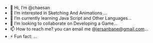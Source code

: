- 👋 Hi, I’m @chaesan
- 👀 I’m interested in Sketching And Animations ...
- 🌱 I’m currently learning Java Script and Other Languages...
- 💞️ I’m looking to collaborate on Developing a Game...
- 📫 How to reach me? you can email me @jersanbane@gmail.com...
- ⚡ Fun fact: ...

<!---
chaesan/chaesan is a ✨ special ✨ repository because its `README.md` (this file) appears on your GitHub profile.
You can click the Preview link to take a look at your changes.
--->
